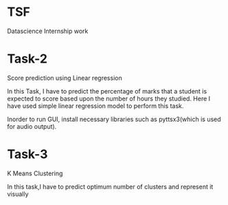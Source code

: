 # TSF
Datascience Internship work


# Task-2
Score prediction using Linear regression

In this Task, I have to predict the percentage of marks that a student is expected to score based upon the number of hours they studied. 
Here I have used simple linear regression model to perform this task.

Inorder to run GUI, install necessary libraries such as pyttsx3(which is used for audio output).

# Task-3
K Means Clustering 

In this task,I have to predict optimum number of clusters and represent it visually 
